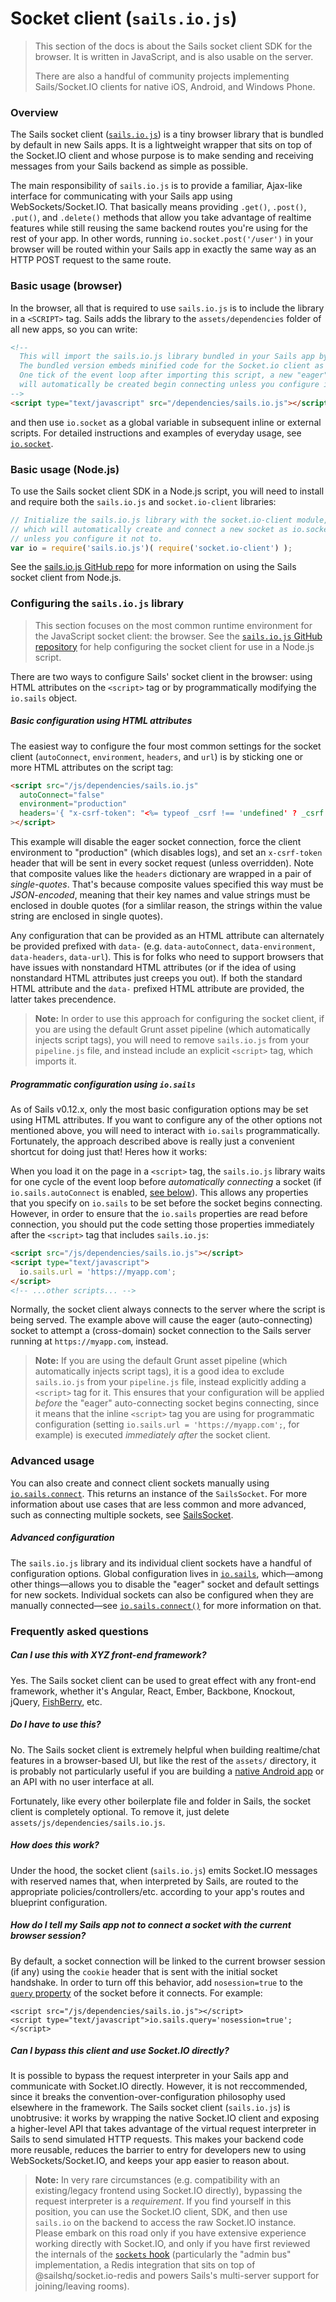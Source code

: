 # Socket client (`sails.io.js`)

> This section of the docs is about the Sails socket client SDK for the browser.  It is written in JavaScript, and is also usable on the server.
>
> There are also a handful of community projects implementing Sails/Socket.IO clients for native iOS, Android, and Windows Phone.


### Overview

The Sails socket client ([`sails.io.js`](https://github.com/balderdashy/sails.io.js)) is a tiny browser library that is bundled by default in new Sails apps.  It is a lightweight wrapper that sits on top of the Socket.IO client and whose purpose is to make sending and receiving messages from your Sails backend as simple as possible.

The main responsibility of `sails.io.js` is to provide a familiar, Ajax-like interface for communicating with your Sails app using WebSockets/Socket.IO.  That basically means providing `.get()`, `.post()`, `.put()`, and `.delete()` methods that allow you take advantage of realtime features while still reusing the same backend routes you're using for the rest of your app.  In other words, running `io.socket.post('/user')` in your browser will be routed within your Sails app in exactly the same way as an HTTP POST request to the same route.


### Basic usage (browser)

In the browser, all that is required to use `sails.io.js` is to include the library in a `<SCRIPT>` tag.  Sails adds the library to the `assets/dependencies` folder of all new apps, so you can write:

```html
<!--
  This will import the sails.io.js library bundled in your Sails app by default.
  The bundled version embeds minified code for the Socket.io client as well.
  One tick of the event loop after importing this script, a new "eager" socket
  will automatically be created begin connecting unless you configure it not to.
-->
<script type="text/javascript" src="/dependencies/sails.io.js"></script>
```

and then use `io.socket` as a global variable in subsequent inline or external scripts.  For detailed instructions and examples of everyday usage, see [`io.socket`](https://sailsjs.com/documentation/reference/web-sockets/socket-client/io-socket).




### Basic usage (Node.js)

To use the Sails socket client SDK in a Node.js script, you will need to install and require both the `sails.io.js` and `socket.io-client` libraries:

```javascript
// Initialize the sails.io.js library with the socket.io-client module,
// which will automatically create and connect a new socket as io.socket
// unless you configure it not to.
var io = require('sails.io.js')( require('socket.io-client') );
```

See the [sails.io.js GitHub repo](https://github.com/balderdashy/sails.io.js) for more information on using the Sails socket client from Node.js.


### Configuring the `sails.io.js` library

> This section focuses on the most common runtime environment for the JavaScript socket client: the browser.  See the [`sails.io.js` GitHub repository](https://github.com/balderdashy/sails.io.js) for help configuring the socket client for use in a Node.js script.

There are two ways to configure Sails' socket client in the browser: using HTML attributes on the `<script>` tag or by programmatically modifying the `io.sails` object.

##### Basic configuration using HTML attributes

The easiest way to configure the four most common settings for the socket client (`autoConnect`, `environment`, `headers`, and `url`) is by sticking one or more HTML attributes on the script tag:

```html
<script src="/js/dependencies/sails.io.js"
  autoConnect="false"
  environment="production"
  headers='{ "x-csrf-token": "<%= typeof _csrf !== 'undefined' ? _csrf : '' %>" }'
></script>
```

This example will disable the eager socket connection, force the client environment to "production" (which disables logs), and set an `x-csrf-token` header that will be sent in every socket request (unless overridden).  Note that composite values like the `headers` dictionary are wrapped in a pair of _single-quotes_. That's because composite values specified this way must be _JSON-encoded_, meaning that their key names and value strings must be enclosed in double quotes (for a simlilar reason, the strings within the value string are enclosed in single quotes). 

Any configuration that can be provided as an HTML attribute can alternately be provided prefixed with `data-` (e.g. `data-autoConnect`, `data-environment`, `data-headers`, `data-url`).  This is for folks who need to support browsers that have issues with nonstandard HTML attributes (or if the idea of using nonstandard HTML attributes just creeps you out). If both the standard HTML attribute and the `data-` prefixed HTML attribute are provided, the latter takes precendence.


> **Note:**
> In order to use this approach for configuring the socket client, if you are using the default Grunt asset pipeline (which automatically injects script tags), you will need to remove `sails.io.js` from your `pipeline.js` file, and instead include an explicit `<script>` tag, which imports it.




##### Programmatic configuration using `io.sails`

As of Sails v0.12.x, only the most basic configuration options may be set using HTML attributes.  If you want to configure any of the other options not mentioned above, you will need to interact with `io.sails` programmatically.  Fortunately, the approach described above is really just a convenient shortcut for doing just that!  Heres how it works:

When you load it on the page in a `<script>` tag, the `sails.io.js` library waits for one cycle of the event loop before _automatically connecting_ a socket (if `io.sails.autoConnect` is enabled, [see below](https://sailsjs.com/documentation/reference/web-sockets/socket-client/io-sails#?autoconnect)).  This allows any properties that you specify on `io.sails` to be set before the socket begins connecting.  However, in order to ensure that the `io.sails` properties are read before connection, you should put the code setting those properties immediately after the `<script>` tag that includes `sails.io.js`:

```html
<script src="/js/dependencies/sails.io.js"></script>
<script type="text/javascript">
  io.sails.url = 'https://myapp.com';
</script>
<!-- ...other scripts... -->
```

Normally, the socket client always connects to the server where the script is being served.  The example above will cause the eager (auto-connecting) socket to attempt a (cross-domain) socket connection to the Sails server running at `https://myapp.com`, instead.

> **Note:**
> If you are using the default Grunt asset pipeline (which automatically injects script tags), it is a good idea to exclude `sails.io.js` from your `pipeline.js` file, instead explicitly adding a `<script>` tag for it.  This ensures that your configuration will be applied _before_ the "eager" auto-connecting socket begins connecting, since it means that the inline `<script>` tag you are using for programmatic configuration (setting `io.sails.url = 'https://myapp.com';`, for example) is executed _immediately after_ the socket client.




### Advanced usage

You can also create and connect client sockets manually using [`io.sails.connect`](https://sailsjs.com/documentation/reference/web-sockets/socket-client/io-sails#?the-connect-method).  This returns an instance of the `SailsSocket`. For more information about use cases that are less common and more advanced, such as connecting multiple sockets, see [SailsSocket](https://sailsjs.com/documentation/reference/web-sockets/socket-client/sails-socket).

##### Advanced configuration

The `sails.io.js` library and its individual client sockets have a handful of configuration options.  Global configuration lives in [`io.sails`](https://sailsjs.com/documentation/reference/web-sockets/socket-client/io-sails), which&mdash;among other things&mdash;allows you to disable the "eager" socket and default settings for new sockets.  Individual sockets can also be configured when they are manually connected&mdash;see [`io.sails.connect()`](https://sailsjs.com/documentation/reference/web-sockets/socket-client/io-sails#?the-connect-method) for more information on that.






### Frequently asked questions

##### Can I use this with XYZ front-end framework?

Yes.  The Sails socket client can be used to great effect with any front-end framework, whether it's Angular, React, Ember, Backbone, Knockout, jQuery, [FishBerry](https://mrsharpoblunto.github.io/foswig.js/), etc.


##### Do I have to use this?

No. The Sails socket client is extremely helpful when building realtime/chat features in a browser-based UI, but like the rest of the `assets/` directory, it is probably not particularly useful if you are building a [native Android app](https://stackoverflow.com/questions/25081188/sending-socket-request-from-client-ios-android-to-sails-js-server/25081189#25081189) or an API with no user interface at all.

Fortunately, like every other boilerplate file and folder in Sails, the socket client is completely optional. To remove it, just delete `assets/js/dependencies/sails.io.js`.


##### How does this work?

Under the hood, the socket client (`sails.io.js`) emits Socket.IO messages with reserved names that, when interpreted by Sails, are routed to the appropriate policies/controllers/etc. according to your app's routes and blueprint configuration.

##### How do I tell my Sails app _not_ to connect a socket with the current browser session?

By default, a socket connection will be linked to the current browser session (if any) using the `cookie` header that is sent with the initial socket handshake.  In order to turn off this behavior, add `nosession=true` to the [`query` property](https://sailsjs.com/documentation/reference/web-sockets/socket-client/sails-socket/properties#?advanced-properties) of the socket before it connects. For example:

```
<script src="/js/dependencies/sails.io.js"></script>
<script type="text/javascript">io.sails.query='nosession=true';</script>
```

##### Can I bypass this client and use Socket.IO directly?

It is possible to bypass the request interpreter in your Sails app and communicate with Socket.IO directly.  However, it is not reccommended, since it breaks the convention-over-configuration philosophy used elsewhere in the framework. The Sails socket client (`sails.io.js`) is unobtrusive:  it works by wrapping the native Socket.IO client and exposing a higher-level API that takes advantage of the virtual request interpreter in Sails to send simulated HTTP requests.  This makes your backend code more reusable, reduces the barrier to entry for developers new to using WebSockets/Socket.IO, and keeps your app easier to reason about.

> **Note:**
> In very rare circumstances (e.g. compatibility with an existing/legacy frontend using Socket.IO directly), bypassing the request interpreter is a _requirement_.  If you find yourself in this position, you can use the Socket.IO client, SDK, and then use `sails.io` on the backend to access the raw Socket.IO instance.  Please embark on this road only if you have extensive experience working directly with Socket.IO, and only if you have first reviewed the internals of the [`sockets` hook](https://github.com/balderdashy/sails-hook-sockets) (particularly the "admin bus" implementation, a Redis integration that sits on top of @sailshq/socket.io-redis and powers Sails's multi-server support for joining/leaving rooms).


<docmeta name="displayName" value="Socket client">

